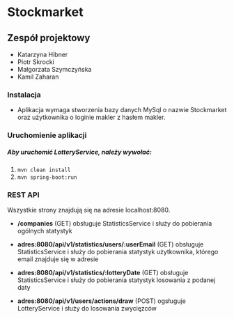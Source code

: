 # Stockmarket

## Zespół projektowy
- Katarzyna Hibner
- Piotr Skrocki
- Małgorzata Szymczyńska
- Kamil Zaharan

### Instalacja

- Aplikacja wymaga stworzenia bazy danych MySql o nazwie Stockmarket oraz użytkownika o loginie makler z hasłem makler.

### Uruchomienie aplikacji

##### Aby uruchomić LotteryService, należy wywołać:
1. `mvn clean install`
2. `mvn spring-boot:run`

### REST API

Wszystkie strony znajdują się na adresie localhost:8080.

- **/companies** (GET) obsługuje StatisticsService i służy do pobierania ogólnych statystyk

- **adres:8080/api/v1/statistics/users/:userEmail** (GET) obsługuje StatisticsService i służy do pobierania statystyk użytkownika, którego email znajduje się w adresie

- **adres:8080/api/v1/statistics/:lotteryDate** (GET) obsługuje StatisticsService i służy do pobierania statystyk losowania z podanej daty

- **adres:8080/api/v1/users/actions/draw** (POST) ogsługuje LotteryService i służy do losowania zwycięzców

